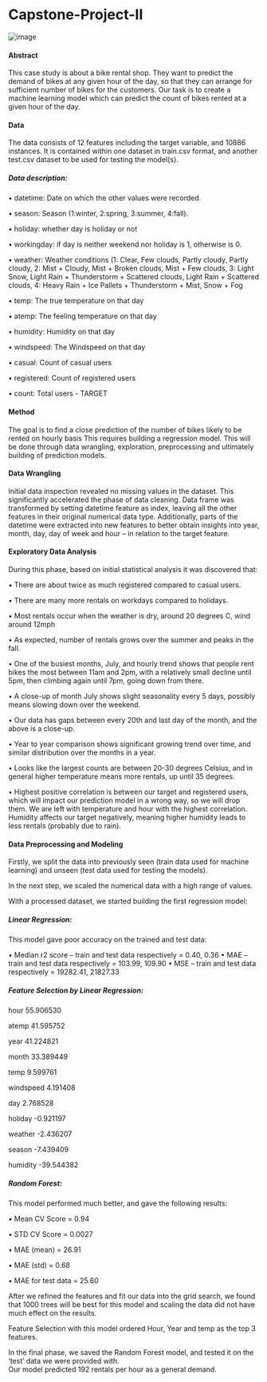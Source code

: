 # Capstone-Project-II

![image](https://user-images.githubusercontent.com/81785768/182038741-9f22eed0-39e8-4182-8373-b6a7b1c02877.png)

 
#### Abstract
This case study is about a bike rental shop. They want to predict the demand of bikes at any given hour of the day, so that they can arrange for sufficient number of bikes for the customers. 
Our task is to create a machine learning model which can predict the count of bikes rented at a given hour of the day.

#### Data
The data consists of 12 features including the target variable, and 10886 instances. It is contained within one dataset in train.csv format, and another test.csv dataset to be used for testing the model(s). 
##### Data description:
•	datetime: Date on which the other values were recorded.

•	season: Season (1:winter, 2:spring, 3:summer, 4:fall).

•	holiday: whether day is holiday or not

•	workingday: if day is neither weekend nor holiday is 1, otherwise is 0.

•	weather: Weather conditions (1: Clear, Few clouds, Partly cloudy, Partly cloudy, 2: Mist + Cloudy, Mist + Broken clouds, Mist + Few clouds, 3: Light Snow, Light Rain + Thunderstorm + Scattered clouds, Light Rain + Scattered clouds, 4: Heavy Rain + Ice Pallets + Thunderstorm + Mist, Snow + Fog

•	temp: The true temperature on that day

•	atemp: The feeling temperature on that day

•	humidity: Humidity on that day

•	windspeed: The Windspeed on that day

•	casual: Count of casual users

•	registered: Count of registered users

•	count: Total users - TARGET

#### Method

The goal is to find a close prediction of the number of bikes likely to be rented on hourly basis This requires building a regression model. This will be done through data wrangling, exploration, preprocessing and ultimately building of prediction models.

#### Data Wrangling

Initial data inspection revealed no missing values in the dataset. This significantly accelerated the phase of data cleaning. 
Data frame was transformed by setting datetime feature as index, leaving all the other features in their original numerical data type. Additionally, parts of the datetime were extracted into new features to better obtain insights into year, month, day, day of week and hour – in relation to the target feature. 

#### Exploratory Data Analysis

During this phase, based on initial statistical analysis it was discovered that:

•	There are about twice as much registered compared to casual users.

•	There are many more rentals on workdays compared to holidays.

•	Most rentals occur when the weather is dry, around 20 degrees C, wind around 12mph

 
•	As expected, number of rentals grows over the summer and peaks in the fall.
 
•	One of the busiest months, July, and hourly trend shows that people rent bikes the most between 11am and 2pm, with a relatively small decline until 5pm, then climbing again until 7pm, going down from there.
 
•	A close-up of month July shows slight seasonality every 5 days, possibly means slowing down over the weekend.
 
•	Our data has gaps between every 20th and last day of the month, and the above is a close-up.
 
•	Year to year comparison shows significant growing trend over time, and similar distribution over the months in a year.
 
•	Looks like the largest counts are between 20-30 degrees Celsius, and in general higher temperature means more rentals, up until 35 degrees.
 
•	Highest positive correlation is between our target and registered users, which will impact our prediction model in a wrong way, so we will drop them. We are left with temperature and hour with the highest correlation. Humidity affects our target negatively, meaning higher humidity leads to less rentals (probably due to rain).

#### Data Preprocessing and Modeling

Firstly, we split the data into previously seen (train data used for machine learning) and unseen (test data used for testing the models). 

In the next step, we scaled the numerical data with a high range of values. 

With a processed dataset, we started building the first regression model:

##### Linear Regression: 

This model gave poor accuracy on the trained and test data: 

•	Median r2 score – train and test data respectively = 0.40, 0.36
•	MAE – train and test data respectively = 103.99, 109.90
•	MSE – train and test data respectively = 19282.41, 21827.33

##### Feature Selection by Linear Regression:

hour         55.906530

atemp        41.595752

year         41.224821

month        33.389449

temp          9.599761

windspeed     4.191408

day           2.768528

holiday      -0.921197

weather      -2.436207

season       -7.439409

humidity    -39.544382

##### Random Forest:

This model performed much better, and gave the following results:

•	Mean CV Score = 0.94

•	STD CV Score = 0.0027

•	MAE (mean) = 26.91

•	MAE (std) = 0.68

•	MAE for test data = 25.60

After we refined the features and fit our data into the grid search, we found that 1000 trees will be best for this model and scaling the data did not have much effect on the results.

Feature Selection with this model ordered Hour, Year and temp as the top 3 features.

In the final phase, we saved the Random Forest model, and tested it on the ‘test’ data we were provided with.  
Our model predicted 192 rentals per hour as a general demand. 

